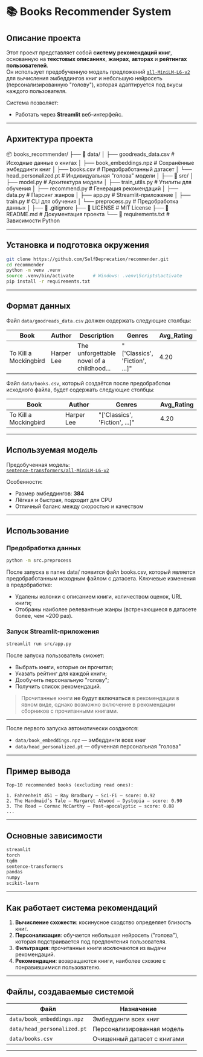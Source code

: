 # 📚 Books Recommender System

## Описание проекта

Этот проект представляет собой **систему рекомендаций книг**, основанную на **текстовых описаниях**, **жанрах**, **авторах** и **рейтингах пользователей**.  
Он использует предобученную модель предложений [`all-MiniLM-L6-v2`](https://huggingface.co/sentence-transformers/all-MiniLM-L6-v2) для вычисления эмбеддингов книг и небольшую нейросеть (персонализированную "голову"), которая адаптируется под вкусы каждого пользователя.

Система позволяет:
- Работать через **Streamlit** веб-интерфейс.

---

## Архитектура проекта

📦 books_recommender/
├── 📁 data/
│   ├── goodreads_data.csv          # Исходные данные о книгах
│   ├── book_embeddings.npz         # Сохранённые эмбеддинги книг
│   ├── books.csv                   # Предобработанный датасет
│   └── head_personalized.pt        # Индивидуальная "голова" модели
│
├── 📁 src/
│   ├── model.py                    # Архитектура модели
│   ├── train_utils.py              # Утилиты для обучения
│   ├── recommend.py                # Генерация рекомендаций
│   ├── data.py                     # Парсинг жанров
│   ├── app.py                      # Streamlit-приложение
│   ├── train.py                    # CLI для обучения
│   └── preprocess.py               # Предобработка данных
│
├── 📄 .gitignore
├── 📄 LICENSE                      # MIT License
├── 📄 README.md                    # Документация проекта
└── 📄 requirements.txt             # Зависимости Python

---

## Установка и подготовка окружения

```bash
git clone https://github.com/SelfDeprecation/recommender.git
cd recommender
python -m venv .venv
source .venv/bin/activate       # Windows: .venv\Scripts\activate
pip install -r requirements.txt
```

---

## Формат данных

Файл `data/goodreads_data.csv` должен содержать следующие столбцы:

| Book | Author | Description | Genres | Avg_Rating | Num_Ratings | URL |
|------|---------|------------|------------|----------|------|-----------|
| To Kill a Mockingbird | Harper Lee | The unforgettable novel of a childhood... | "['Classics', 'Fiction', ...]" | 4.20 | "5,691,311" | https://www.goodreads.com/book/show/2657.To_Kill_a_Mockingbird |

Файл `data/books.csv`, который создаётся после предобработки исходного файла, будет содержать следующие столбцы:

| Book | Author | Genres | Avg_Rating |
|------|---------|------------|------|
| To Kill a Mockingbird | Harper Lee | "['Classics', 'Fiction', ...]" | 4.20 |

---

## Используемая модель

Предобученная модель:  
[`sentence-transformers/all-MiniLM-L6-v2`](https://huggingface.co/sentence-transformers/all-MiniLM-L6-v2)

Особенности:
- Размер эмбеддингов: **384**
- Лёгкая и быстрая, подходит для CPU
- Отличный баланс между скоростью и качеством

---

## Использование

### Предобработка данных

```bash
python -m src.preprocess
```

После запуска в папке data/ появится файл books.csv, который является предобработанным исходным файлом с датасета.
Ключевые изменения в предобработке:
- Удалены колонки с описанием книги, количеством оценок, URL книги;
- Отобраны наиболее релевантные жанры (встречающиеся в датасете более, чем ~200 раз).

### Запуск Streamlit-приложения

```bash
streamlit run src/app.py
```

После запуска пользователь сможет:
- Выбрать книги, которые он прочитал;
- Указать рейтинг для каждой книги;
- Дообучить персональную "голову";
- Получить список рекомендаций.

> Прочитанные книги **не будут включаться** в рекомендации в явном виде, однако возможно включение в рекомендации сборников с прочитанными книгами.

---

После первого запуска автоматически создаются:
- `data/book_embeddings.npz` — эмбеддинги всех книг
- `data/head_personalized.pt` — обученная персональная "голова"

---

## Пример вывода

```
Top-10 recommended books (excluding read ones):

1. Fahrenheit 451 — Ray Bradbury — Sci-Fi — score: 0.92
2. The Handmaid’s Tale — Margaret Atwood — Dystopia — score: 0.90
3. The Road — Cormac McCarthy — Post-apocalyptic — score: 0.88
...
```

---

## Основные зависимости

```txt
streamlit
torch
tqdm
sentence-transformers
pandas
numpy
scikit-learn
```

---

## Как работает система рекомендаций

1. **Вычисление схожести**: косинусное сходство определяет близость книг.
2. **Персонализация**: обучается небольшая нейросеть ("голова"), которая подстраивается под предпочтения пользователя.
3. **Фильтрация**: прочитанные книги исключаются из выдачи рекомендаций.
4. **Рекомендации**: возвращаются книги, наиболее схожие с понравившимися пользователю.

---

## Файлы, создаваемые системой

| Файл | Назначение |
|------|-------------|
| `data/book_embeddings.npz` | Эмбеддинги всех книг |
| `data/head_personalized.pt` | Персонализированная модель |
| `data/books.csv` | Очищенный датасет с книгами |

---
